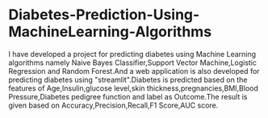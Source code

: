 # Diabetes-Prediction-Using-MachineLearning-Algorithms
I have developed a project for predicting diabetes using Machine Learning algorithms namely Naive Bayes Classifier,Support Vector Machine,Logistic Regression and Random Forest.And a web application is also developed for predicting diabetes using "streamlit".Diabetes is predicted based on the features of Age,Insulin,glucose level,skin thickness,pregnancies,BMI,Blood Pressure,Diabetes pedigree function and label as Outcome.The result is given based on Accuracy,Precision,Recall,F1 Score,AUC score.
